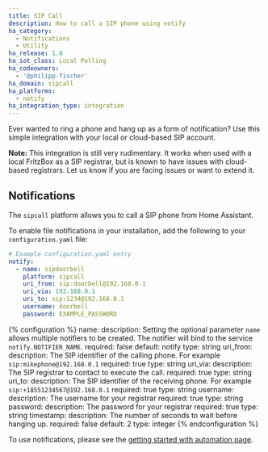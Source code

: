 ```yaml
---
title: SIP Call
description: How to call a SIP phone using notify
ha_category:
  - Notifications
  - Utility
ha_release: 1.0
ha_iot_class: Local Polling
ha_codeowners:
  - '@philipp-fischer'
ha_domain: sipcall
ha_platforms:
  - notify
ha_integration_type: integration
---
```


Ever wanted to ring a phone and hang up as a form of notification?
Use this simple integration with your local or cloud-based SIP account.

**Note:** This integration is still very rudimentary.
It works when used with a local FritzBox as a SIP registrar, but is known
to have issues with cloud-based registrars.
Let us know if you are facing issues or want to extend it.

## Notifications

The `sipcall` platform allows you to call a SIP phone from Home Assistant.

To enable file notifications in your installation, add the following to your `configuration.yaml` file:

```yaml
# Example configuration.yaml entry
notify:
  - name: sipdoorbell
    platform: sipcall
    uri_from: sip:doorbell@192.168.0.1
    uri_via: 192.168.0.1
    uri_to: sip:1234@192.168.0.1
    username: doorbell
    password: EXAMPLE_PASSWORD
```

{% configuration %}
name:
  description: Setting the optional parameter `name` allows multiple notifiers to be created. The notifier will bind to the service `notify.NOTIFIER_NAME`.
  required: false
  default: notify
  type: string
uri_from:
  description: The SIP identifier of the calling phone. For example `sip:mikephone@192.168.0.1`
  required: true
  type: string
uri_via:
  description: The SIP registrar to contact to execute the call.
  required: true
  type: string
uri_to:
  description: The SIP identifier of the receiving phone. For example `sip:+18551234567@192.168.0.1`
  required: true
  type: string
username:
  description: The username for your registrar
  required: true
  type: string
password:
  description: The password for your registrar
  required: true
  type: string
timestamp:
  description: The number of seconds to wait before hanging up.
  required: false
  default: 2
  type: integer
{% endconfiguration %}

To use notifications, please see the [getting started with automation page](/getting-started/automation/).

